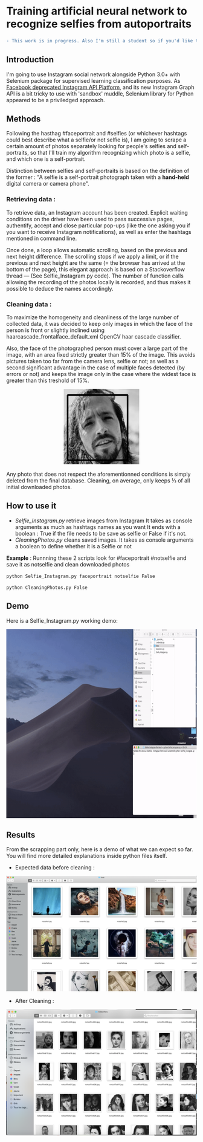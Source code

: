 # Training artificial neural network to recognize selfies from autoportraits 

```diff
- This work is in progress. Also I'm still a student so if you'd like to share any feedbacks or to correct me in some point, please do so ! That will always be much appreciated ! 
```

## Introduction

I'm going to use Instagram social network alongside Python 3.0+ with Selenium package for supervised learning classification purposes. As [Facebook deprecated Instagram API Platform](https://www.instagram.com/developer/), and its new Instagram Graph API is a bit tricky to use with 'sandbox' muddle, Selenium library for Python appeared to be a priviledged approach.

## Methods

Following the hasthag #faceportrait and #selfies (or whichever hashtags could best describe what a selfie/or not selfie is), I am going to scrape a certain amount of photos separately looking for people's selfies and self-portraits, so that I'll train my algorithm recognizing which photo is a selfie, and which one is a self-portrait.

Distinction between selfies and self-portraits is based on the definition of the former : "A selfie is a self-portrait photograph taken with a **hand-held** digital camera or camera phone".


### Retrieving data :
To retrieve data, an Instagram account has been created. Explicit waiting conditions on the driver have been used to pass successive pages, authentify, accept and close particular pop-ups (like the one asking you if you want to receive Instagram notifications), as well as enter the hashtags mentioned in command line.

Once done, a loop allows automatic scrolling, based on the previous and next height difference. The scrolling stops if we apply a limit, or if the previous and next height are the same (= the browser has arrived at the bottom of the page), this elegant approach is based on a Stackoverflow thread — (See Selfie_Instagram.py code). The number of function calls allowing the recording of the photos locally is recorded, and thus makes it possible to deduce the names accordingly.

### Cleaning data :
To maximize the homogeneity and cleanliness of the large number of collected data, it was decided to keep only images in which the face of the person is front or slightly inclined using haarcascade_frontalface_default.xml OpenCV haar cascade classifier.

Also, the face of the photographed person must cover a large part of the image, with an area fixed strictly greater than 15% of the image. This avoids pictures taken too far from the camera lens, selfie or not; as well as a second significant advantage in the case of multiple faces detected (by errors or not) and keeps the image only in the case where the widest face is greater than this treshold of 15%.


<p align="center">
<img width="200" height="200" src="./img/cleaning_img2.png">
</p>


Any photo that does not respect the aforementionned conditions is simply deleted from the final database. Cleaning, on average, only keeps ⅓ of all initial downloaded photos.


## How to use it 
* *Selfie_Instagram.py* retrieve images from Instagram
It takes as console arguments as much as hashtags names as you want
It ends with a boolean : True if the file needs to be save as selfie or False if it's not.
* *CleaningPhotos.py* cleans saved images. 
It takes as console arguments a boolean to define whether it is a Selfie or not

**Example** :
Runnning these 2 scripts look for #faceportrait #notselfie and save it as notselfie and clean downloaded photos
```
python Selfie_Instagram.py faceportrait notselfie False
```
```
python CleaningPhotos.py False
```

## Demo 

Here is a Selfie_Instagram.py working demo:

<p align="center">
<img width="980" height="500" src="./img/demo.gif">
</p>


## Results

From the scrapping part only, here is a demo of what we can expect so far. 
You will find more detailed explanations inside python files itself.


* Expected data before cleaning :

![unfiltered](./img/unfiltered_data.png)

* After Cleaning :

![demo](./img/cleaned_data2.png)
